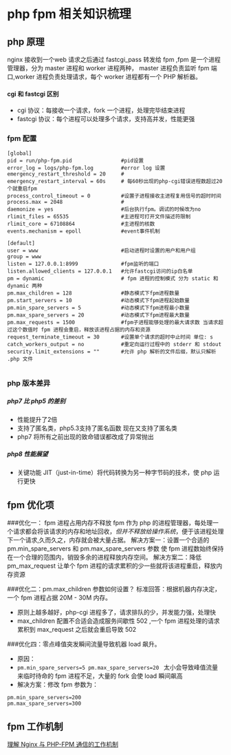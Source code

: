 # php fpm 相关知识梳理
## php 原理

nginx 接收到一个web 请求之后通过 fastcgi_pass 转发给 fpm ,fpm 是一个进程管理器，分为 master 进程和 worker 进程两种， master 进程负责监听 fpm 端口,worker 进程负责处理请求，每个 worker 进程都有一个 PHP 解析器。

#### cgi 和 fastcgi 区别
* cgi 协议：每接收一个请求，fork 一个进程，处理完毕结束进程
* fastcgi 协议：每个进程可以处理多个请求，支持高并发，性能更强

### fpm 配置
```
[global]
pid = run/php-fpm.pid                #pid设置 
error_log = logs/php-fpm.log         #error log 设置
emergency_restart_threshold = 20     #
emergency_restart_interval = 60s     # 每60秒出现的php-cgi错误进程数超过20个就重启fpm
process_control_timeout = 0          #设置子进程接收主进程复用信号的超时时间
process.max = 2048                   #
daemonize = yes                      #后台执行fpm。调试的时候改为no
rlimit_files = 65535                 #主进程可打开文件描述符限制
rlimit_core = 67108864               #主进程的核数
events.mechanism = epoll             #event事件机制

[default]
user = www                           #启动进程时设置的用户和用户组
group = www
listen = 127.0.0.1:8999              #fpm监听的端口
listen.allowed_clients = 127.0.0.1   #允许fastcgi访问的ip白名单
pm = dynamic                         # fpm 进程的控制模式 分为 static 和 dynamic 两种
pm.max_children = 128                #静态模式下fpm进程数量
pm.start_servers = 10                #动态模式下fpm进程起始数量
pm.min_spare_servers = 5             #动态模式下fpm进程最小数量
pm.max_spare_servers = 20            #动态模式下fpm进程最大数量
pm.max_requests = 1500               #fpm子进程能够处理的最大请求数 当请求超过这个数值时 fpm 进程会重启，释放该进程占据的内存和资源
request_terminate_timeout = 30       #设置单个请求的超时中止时间 单位: s
catch_workers_output = no            #重定向运行过程中的 stderr 和 stdout
security.limit_extensions = ""       #允许 php 解析的文件后缀，默认只解析 .php 文件


```

### php 版本差异
##### php7 比 php5 的差别    
* 性能提升了2倍
* 支持了匿名类，php5.3支持了匿名函数 现在又支持了匿名类
* php7 将所有之前出现的致命错误都改成了异常抛出
##### php8 性能展望
* 关键功能 JIT（just-in-time）将代码转换为另一种字节码的技术，使 php 运行更快



## fpm 优化项

###优化一： fpm 进程占用内存不释放
fpm 作为 php 的进程管理器，每处理一个请求都会将该请求的内存和地址回收，*但并不释放给操作系统*，便于该进程处理下一个请求,久而久之，内存就会被大量占据。
解决方案一：设置一个合适的 pm.min_spare_servers 和 pm.max_spare_servers 参数 使 fpm 进程数始终保持在一个合理的范围内，销毁多余的进程释放内存空间。
解决方案二：降低 pm_max_request 让单个 fpm 进程的请求累积的少一些就将该进程重启，释放内存资源

###优化二：pm.max_children 参数如何设置？
标准回答：根据机器内存决定，一个 fpm 进程占据 20M - 30M 内存。
* 原则上越多越好，php-cgi 进程多了，请求排队的少，并发能力强，处理快
* max_children 配置不合适会造成服务间歇性 502 ,一个 fpm 进程处理的请求累积到 max_request 之后就会重启导致 502 

###优化四：零点峰值突发瞬间流量导致机器 load 飙升。
* 原因：
* `pm.min_spare_servers=5 pm.max_spare_servers=20 `  太小会导致峰值流量来临时待命的 fpm 进程不足，大量的 fork 会使 load 瞬间飙高
* 解决方案：修改 fpm 参数为：
```
pm.min_spare_servers=200
pm.max_spare_servers=300

```
## fpm 工作机制

[理解 Nginx 与 PHP-FPM 通信的工作机制](https://www.jianshu.com/p/da152c6fdfa6)


